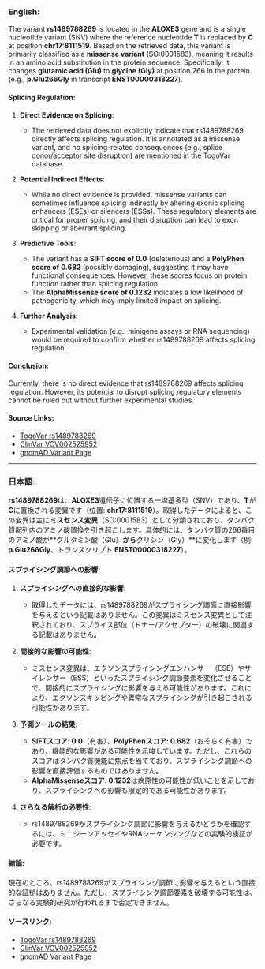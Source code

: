 ### English:
The variant **rs1489788269** is located in the **ALOXE3** gene and is a single nucleotide variant (SNV) where the reference nucleotide **T** is replaced by **C** at position **chr17:8111519**. Based on the retrieved data, this variant is primarily classified as a **missense variant** (SO:0001583), meaning it results in an amino acid substitution in the protein sequence. Specifically, it changes **glutamic acid (Glu)** to **glycine (Gly)** at position 266 in the protein (e.g., **p.Glu266Gly** in transcript **ENST00000318227**).

#### Splicing Regulation:
1. **Direct Evidence on Splicing**: 
   - The retrieved data does not explicitly indicate that rs1489788269 directly affects splicing regulation. It is annotated as a missense variant, and no splicing-related consequences (e.g., splice donor/acceptor site disruption) are mentioned in the TogoVar database.

2. **Potential Indirect Effects**:
   - While no direct evidence is provided, missense variants can sometimes influence splicing indirectly by altering exonic splicing enhancers (ESEs) or silencers (ESSs). These regulatory elements are critical for proper splicing, and their disruption can lead to exon skipping or aberrant splicing.

3. **Predictive Tools**:
   - The variant has a **SIFT score of 0.0** (deleterious) and a **PolyPhen score of 0.682** (possibly damaging), suggesting it may have functional consequences. However, these scores focus on protein function rather than splicing regulation.
   - The **AlphaMissense score of 0.1232** indicates a low likelihood of pathogenicity, which may imply limited impact on splicing.

4. **Further Analysis**:
   - Experimental validation (e.g., minigene assays or RNA sequencing) would be required to confirm whether rs1489788269 affects splicing regulation.

#### Conclusion:
Currently, there is no direct evidence that rs1489788269 affects splicing regulation. However, its potential to disrupt splicing regulatory elements cannot be ruled out without further experimental studies.

#### Source Links:
- [TogoVar rs1489788269](https://togovar.org/variant/17-8111519-T-C)
- [ClinVar VCV002525952](https://www.ncbi.nlm.nih.gov/clinvar/variation/2525952)
- [gnomAD Variant Page](https://gnomad.broadinstitute.org/variant/17-8111519-T-C?dataset=gnomad_r4)

---

### 日本語:
**rs1489788269**は、**ALOXE3**遺伝子に位置する一塩基多型（SNV）であり、**T**が**C**に置換される変異です（位置: **chr17:8111519**）。取得したデータによると、この変異は主に**ミスセンス変異**（SO:0001583）として分類されており、タンパク質配列内のアミノ酸置換を引き起こします。具体的には、タンパク質の266番目のアミノ酸が**グルタミン酸（Glu）**から**グリシン（Gly）**に変化します（例: **p.Glu266Gly**、トランスクリプト **ENST00000318227**）。

#### スプライシング調節への影響:
1. **スプライシングへの直接的な影響**:
   - 取得したデータには、rs1489788269がスプライシング調節に直接影響を与えるという記載はありません。この変異はミスセンス変異として注釈されており、スプライス部位（ドナー/アクセプター）の破壊に関連する記載はありません。

2. **間接的な影響の可能性**:
   - ミスセンス変異は、エクソンスプライシングエンハンサー（ESE）やサイレンサー（ESS）といったスプライシング調節要素を変化させることで、間接的にスプライシングに影響を与える可能性があります。これにより、エクソンスキッピングや異常なスプライシングが引き起こされる可能性があります。

3. **予測ツールの結果**:
   - **SIFTスコア: 0.0**（有害）、**PolyPhenスコア: 0.682**（おそらく有害）であり、機能的な影響がある可能性を示唆しています。ただし、これらのスコアはタンパク質機能に焦点を当てており、スプライシング調節への影響を直接評価するものではありません。
   - **AlphaMissenseスコア: 0.1232**は病原性の可能性が低いことを示しており、スプライシングへの影響も限定的である可能性があります。

4. **さらなる解析の必要性**:
   - rs1489788269がスプライシング調節に影響を与えるかどうかを確認するには、ミニジーンアッセイやRNAシーケンシングなどの実験的検証が必要です。

#### 結論:
現在のところ、rs1489788269がスプライシング調節に影響を与えるという直接的な証拠はありません。ただし、スプライシング調節要素を破壊する可能性は、さらなる実験的研究が行われるまで否定できません。

#### ソースリンク:
- [TogoVar rs1489788269](https://togovar.org/variant/17-8111519-T-C)
- [ClinVar VCV002525952](https://www.ncbi.nlm.nih.gov/clinvar/variation/2525952)
- [gnomAD Variant Page](https://gnomad.broadinstitute.org/variant/17-8111519-T-C?dataset=gnomad_r4)
